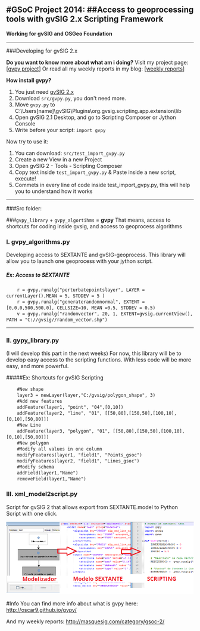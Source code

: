 #GSoC Project 2014: 
##Access to geoprocessing tools with gvSIG 2.x Scripting Framework 
----------
**Working for gvSIG and OSGeo Foundation**


----------


###Developing for gvSIG 2.x
 
**Do you want to know more about what am i doing?**
Visit my project page: [\[gvpy project\]][1]
Or read all my weekly reports in my blog: [\[weekly reports\]][2]

**How install gvpy?**

 1. You just need [gvSIG 2.x][3] 
 2. Download `src/gvpy.py`, you don't need more.
 3. Move `gvpy.py` to C:\Users\[name]\gvSIG\Plugins\org.gvsig.scripting.app.extension\lib
 4. Open gvSIG 2.1 Desktop, and go to Scripting Composer or Jython Console
 5. Write before your script: `import gvpy`


Now try to use it:

 1. You can download: `src/test_import_gvpy.py`
 2. Create a new View in a new Project
 3. Open gvSIG 2 - Tools - Scripting Composer 
 4. Copy text inside `test_import_gvpy.py` & Paste inside a new script, execute!
 5. Commets in every line of code inside test_import_gvpy.py, this will help you to understand how it works



----------
###Src folder:

###`gvpy_library`  +  `gvpy_algortihms` = **gvpy**
That means, access to shortcuts for coding inside gvsig, and access to geoprocess algorithms


### I. gvpy_algorithms.py
Developing access to SEXTANTE and gvSIG-geoprocess. 
This library will allow you to launch one geoprocess with your jython script.

##### Ex: Access to SEXTANTE
```
    r = gvpy.runalg("perturbatepointslayer", LAYER = currentLayer(),MEAN = 5, STDDEV = 5 ) 
    r = gvpy.runalg("generaterandomnormal", EXTENT = [0,0,0,500,500,0], CELLSIZE=10, MEAN =0.5, STDDEV = 0.5)
    v = gvpy.runalg("randomvector", 20, 1, EXTENT=gvsig.currentView(), PATH = "C://gvsig//random_vector.shp")
```


----------


### II. gypy_library.py
(I will develop this part in the next weeks)
For now, this library will be to develop easy access to the scripting functions. With less code will be more easy, and more powerful.

#####Ex: Shortcuts for gvSIG Scripting
```
    #New shape
    layer3 = newLayer(layer,"C:/gvsig/polygon_shape", 3) 
    #Add new features 
    addFeature(layer1, "point", "04",[0,10]) 
    addFeature(layer2, "line", "01", [[50,80],[150,50],[100,10],[0,10],[50,80]])
    #New Line 
    addFeature(layer3, "polygon", "01", [[50,80],[150,50],[100,10],[0,10],[50,80]])
    #New polygon  
    #Modify all values in one column 
    modifyFeatures(layer1, "field1", "Points_gsoc") 
    modifyFeatures(layer2, "field1", "Lines_gsoc") 
    #Modify schema 
    addField(layer1,"Name") 
    removeField(layer1,"Name") 
```

### III. xml_model2script.py

Script for gvSIG 2 that allows export from SEXTANTE.model to Python Script with one click.

![Export SEXTANTE.model to Script][4]






#Info
You can find more info about what is gvpy here: http://oscar9.github.io/gvpy/

And my weekly reports: http://masquesig.com/category/gsoc-2/


  [1]: http://oscar9.github.io/gvpy/
  [2]: http://masquesig.com/category/gsoc-2/
  [3]: http://www.gvsig.org/plone/home/projects/gvsig-desktop/official/gvsig-2.1/descargas
  [4]: https://raw.githubusercontent.com/oscar9/gvpy/master/data/images/modelosextante-scripting.png

